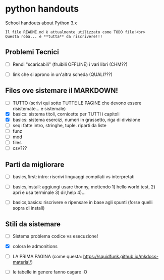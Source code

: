 # python handouts

School handouts about Python 3.x

    Il file README.md è attualmente utilizzato come TODO file!<br>    
    Questa roba... è **tutta** da riscrivere!!!


## Problemi Tecnici

- [ ] Rendi "scaricabili" (fruibili OFFLINE) i vari libri (CHM??)
- [ ] link che si aprono in un'altra scheda (QUALI???)


## Files ove sistemare il MARKDOWN!

- [ ] TUTTO (scrivi qui sotto TUTTE LE PAGINE che devono essere risistemate... e sistemale)
- [x] basics: sistema titoli, cornicette per TUTTI i capitoli
- [x] basics: sistema esercizi, numeri in grassetto, riga di divisione
- [ ] seq: fatte intro, stringhe, tuple. riparti da liste
- [ ] funz
- [ ] mod
- [ ] files
- [ ] csv???

## Parti da migliorare

- [ ] basics,first: intro: riscrivi linguaggi compilati vs interpretati
- [ ] basics,install: aggiungi usare thonny, mettendo 1) hello world test, 2) apri e usa terminale 3) dir,help 4)... 
- [ ] basics,basics: riscrivere e ripensare in base agli spunti (forse quelli sopra di install)


## Stili da sistemare

- [ ] Sistema problema codice vs esecuzione!
- [x] colora le admonitions
- [ ] LA PRIMA PAGINA (come questa: https://squidfunk.github.io/mkdocs-material/)
- [ ] le tabelle in genere fanno cagare :O


